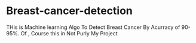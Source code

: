 # Breast-cancer-detection

THis is Machine learning Algo To Detect Breast Cancer By Acurracy of 90-95%.
Of , Course this in Not Purly My Project

